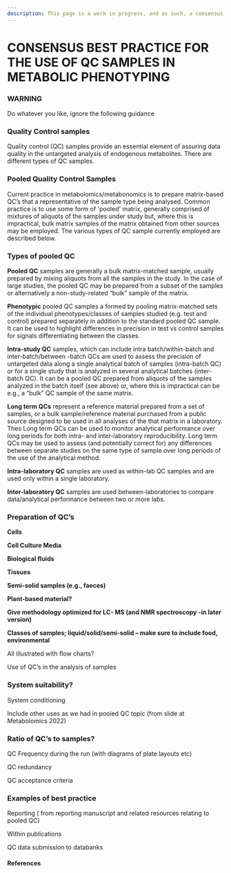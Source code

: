 ```yaml
---
description: This page is a work in progress, and as such, a consensus of none
---
```


# CONSENSUS BEST PRACTICE FOR THE USE OF QC SAMPLES IN METABOLIC PHENOTYPING

### WARNING

Do whatever you like, ignore the following guidance&#x20;

### Quality Control samples&#x20;

Quality control (QC) samples provide an essential element of assuring data quality in the untargeted analysis of endogenous metabolites. There are different types of QC samples.&#x20;

&#x20;

### Pooled Quality Control Samples &#x20;

Current practice in metabolomics/metabonomics is to prepare matrix-based QC’s that a representative of the sample type being analysed. Common practice is to use some form of 'pooled' matrix, generally comprised of mixtures of aliquots of the samples under study but, where this is impractical, bulk matrix samples of the matrix obtained from other sources may be employed. The various types of QC sample currently employed are described below. &#x20;

### Types of pooled QC&#x20;

**Pooled QC** samples are generally a bulk matrix-matched sample, usually prepared by mixing aliquots from all the samples in the study. In the case of large studies, the pooled QC may be prepared from a subset of the samples or alternatively a non-study-related “bulk” sample of the matrix. &#x20;

**Phenotypic** pooled QC samples a formed by pooling matrix-matched sets of the individual phenotypes/classes of samples studied (e.g. test and control) prepared separately in addition to the standard pooled  QC sample. It can be used to highlight differences in precision in test vs control samples for signals differentiating between the classes. &#x20;

**Intra-study QC** samples, which can include intra batch/within-batch and inter-batch/between -batch QCs are used to assess the precision of untargeted data along a single analytical batch of samples (intra-batch QC) or for a single study that is analyzed in several analytical batches  (inter-batch QC). It can be a pooled QC prepared from aliquots of the samples analyzed in the batch itself (see above) or, where this is impractical can be e.g., a “bulk” QC sample of the same matrix.&#x20;

**Long term QCs**  represent a reference material prepared from a set of samples, or a bulk sample/reference material purchased from a public source designed to be used in all analyses of the that matrix in a laboratory. Thes Long term QCs  can be used to monitor analytical performance over long periods for both intra- and inter-laboratory reproducibility. Long term QCs  may be used to assess (and potentially correct for) any differences between separate studies on the same type of sample over long periods of the use of the analytical method. &#x20;

**Intra-laboratory QC** samples are used as within-lab QC samples and are used only within a single laboratory. &#x20;

**Inter-laboratory QC** samples are used between-laboratories to compare data/analytical performance between two or more labs. &#x20;

### Preparation of QC’s&#x20;

**Cells**&#x20;

**Cell Culture Media**&#x20;

**Biological fluids**&#x20;

**Tissues**&#x20;

**Semi-solid samples (e.g., faeces)**&#x20;

**Plant-based material?**&#x20;

**Give methodology optimized for LC- MS (and NMR spectroscopy -in later version)**&#x20;

**Classes of samples; liquid/solid/semi-solid – make sure to include food, environmental**&#x20;

All illustrated with flow charts?&#x20;

Use of QC’s in the analysis of samples&#x20;

### System suitability? &#x20;

System conditioning&#x20;

Include other uses as we had in pooled QC topic (from slide at Metabolomics 2022)&#x20;

### Ratio of QC’s to samples? &#x20;

QC Frequency during the run (with diagrams of plate layouts etc)&#x20;

QC redundancy&#x20;

QC acceptance criteria&#x20;

&#x20;

### Examples of best practice &#x20;

Reporting  ( from reporting manuscript and related resources relating to pooled QC)&#x20;

Within publications&#x20;

QC data submission to databanks&#x20;

&#x20;

#### References&#x20;

